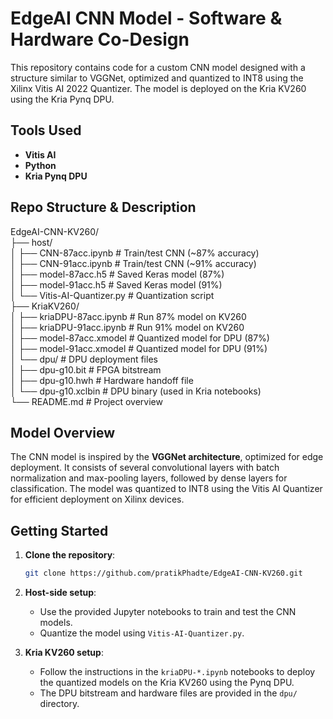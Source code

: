 # EdgeAI CNN Model - Software & Hardware Co-Design

This repository contains code for a custom CNN model designed with a structure similar to VGGNet, optimized and quantized to INT8 using the Xilinx Vitis AI 2022 Quantizer. The model is deployed on the Kria KV260 using the Kria Pynq DPU.

## Tools Used
- **Vitis AI**
- **Python**
- **Kria Pynq DPU**

## Repo Structure & Description

EdgeAI-CNN-KV260/<br>
├── host/<br>
│ ├── CNN-87acc.ipynb # Train/test CNN (~87% accuracy)<br>
│ ├── CNN-91acc.ipynb # Train/test CNN (~91% accuracy)<br>
│ ├── model-87acc.h5 # Saved Keras model (87%)<br>
│ ├── model-91acc.h5 # Saved Keras model (91%)<br>
│ └── Vitis-AI-Quantizer.py # Quantization script<br>
├── KriaKV260/<br>
│ ├── kriaDPU-87acc.ipynb # Run 87% model on KV260<br>
│ ├── kriaDPU-91acc.ipynb # Run 91% model on KV260<br>
│ ├── model-87acc.xmodel # Quantized model for DPU (87%)<br>
│ ├── model-91acc.xmodel # Quantized model for DPU (91%)<br>
│ └── dpu/ # DPU deployment files<br>
│ ├── dpu-g10.bit # FPGA bitstream<br>
│ ├── dpu-g10.hwh # Hardware handoff file<br>
│ └── dpu-g10.xclbin # DPU binary (used in Kria notebooks)<br>
└── README.md # Project overview<br>

## Model Overview

The CNN model is inspired by the **VGGNet architecture**, optimized for edge deployment. It consists of several convolutional layers with batch normalization and max-pooling layers, followed by dense layers for classification. The model was quantized to INT8 using the Vitis AI Quantizer for efficient deployment on Xilinx devices.

## Getting Started

1. **Clone the repository**:
    ```bash
    git clone https://github.com/pratikPhadte/EdgeAI-CNN-KV260.git
    ```

2. **Host-side setup**:
    - Use the provided Jupyter notebooks to train and test the CNN models.
    - Quantize the model using `Vitis-AI-Quantizer.py`.

3. **Kria KV260 setup**:
    - Follow the instructions in the `kriaDPU-*.ipynb` notebooks to deploy the quantized models on the Kria KV260 using the Pynq DPU.
    - The DPU bitstream and hardware files are provided in the `dpu/` directory.

